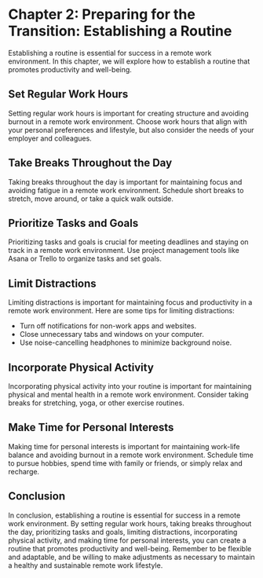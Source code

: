 Chapter 2: Preparing for the Transition: Establishing a Routine
===============================================================

Establishing a routine is essential for success in a remote work environment. In this chapter, we will explore how to establish a routine that promotes productivity and well-being.

Set Regular Work Hours
----------------------

Setting regular work hours is important for creating structure and avoiding burnout in a remote work environment. Choose work hours that align with your personal preferences and lifestyle, but also consider the needs of your employer and colleagues.

Take Breaks Throughout the Day
------------------------------

Taking breaks throughout the day is important for maintaining focus and avoiding fatigue in a remote work environment. Schedule short breaks to stretch, move around, or take a quick walk outside.

Prioritize Tasks and Goals
--------------------------

Prioritizing tasks and goals is crucial for meeting deadlines and staying on track in a remote work environment. Use project management tools like Asana or Trello to organize tasks and set goals.

Limit Distractions
------------------

Limiting distractions is important for maintaining focus and productivity in a remote work environment. Here are some tips for limiting distractions:

* Turn off notifications for non-work apps and websites.
* Close unnecessary tabs and windows on your computer.
* Use noise-cancelling headphones to minimize background noise.

Incorporate Physical Activity
-----------------------------

Incorporating physical activity into your routine is important for maintaining physical and mental health in a remote work environment. Consider taking breaks for stretching, yoga, or other exercise routines.

Make Time for Personal Interests
--------------------------------

Making time for personal interests is important for maintaining work-life balance and avoiding burnout in a remote work environment. Schedule time to pursue hobbies, spend time with family or friends, or simply relax and recharge.

Conclusion
----------

In conclusion, establishing a routine is essential for success in a remote work environment. By setting regular work hours, taking breaks throughout the day, prioritizing tasks and goals, limiting distractions, incorporating physical activity, and making time for personal interests, you can create a routine that promotes productivity and well-being. Remember to be flexible and adaptable, and be willing to make adjustments as necessary to maintain a healthy and sustainable remote work lifestyle.
